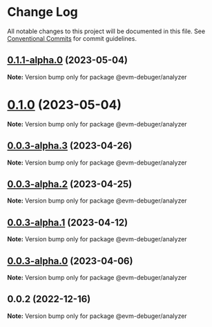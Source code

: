 # Change Log

All notable changes to this project will be documented in this file.
See [Conventional Commits](https://conventionalcommits.org) for commit guidelines.

## [0.1.1-alpha.0](https://github.com/rumblefishdev/evm-debuger/compare/@evm-debuger/analyzer@0.1.0...@evm-debuger/analyzer@0.1.1-alpha.0) (2023-05-04)

**Note:** Version bump only for package @evm-debuger/analyzer

# [0.1.0](https://github.com/rumblefishdev/evm-debuger/compare/@evm-debuger/analyzer@0.0.3-alpha.3...@evm-debuger/analyzer@0.1.0) (2023-05-04)

**Note:** Version bump only for package @evm-debuger/analyzer

## [0.0.3-alpha.3](https://github.com/rumblefishdev/evm-debuger/compare/@evm-debuger/analyzer@0.0.3-alpha.2...@evm-debuger/analyzer@0.0.3-alpha.3) (2023-04-26)

**Note:** Version bump only for package @evm-debuger/analyzer

## [0.0.3-alpha.2](https://github.com/rumblefishdev/evm-debuger/compare/@evm-debuger/analyzer@0.0.3-alpha.1...@evm-debuger/analyzer@0.0.3-alpha.2) (2023-04-25)

**Note:** Version bump only for package @evm-debuger/analyzer

## [0.0.3-alpha.1](https://github.com/rumblefishdev/evm-debuger/compare/@evm-debuger/analyzer@0.0.3-alpha.0...@evm-debuger/analyzer@0.0.3-alpha.1) (2023-04-12)

**Note:** Version bump only for package @evm-debuger/analyzer

## [0.0.3-alpha.0](https://github.com/rumblefishdev/evm-debuger/compare/@evm-debuger/analyzer@0.0.2...@evm-debuger/analyzer@0.0.3-alpha.0) (2023-04-06)

**Note:** Version bump only for package @evm-debuger/analyzer

## 0.0.2 (2022-12-16)

**Note:** Version bump only for package @evm-debuger/analyzer
